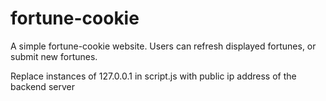 # fortune-cookie

A simple fortune-cookie website. Users can refresh displayed fortunes, or submit new fortunes.

Replace instances of 127.0.0.1 in script.js with public ip address of the backend server
